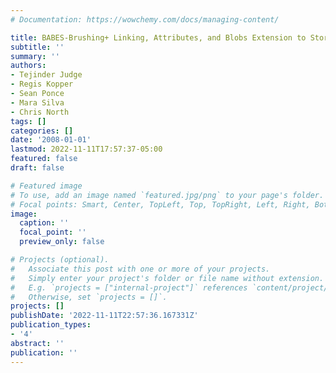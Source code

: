 ```yaml
---
# Documentation: https://wowchemy.com/docs/managing-content/

title: BABES-Brushing+ Linking, Attributes, and Blobs Extension to Storyboard
subtitle: ''
summary: ''
authors:
- Tejinder Judge
- Regis Kopper
- Sean Ponce
- Mara Silva
- Chris North
tags: []
categories: []
date: '2008-01-01'
lastmod: 2022-11-11T17:57:37-05:00
featured: false
draft: false

# Featured image
# To use, add an image named `featured.jpg/png` to your page's folder.
# Focal points: Smart, Center, TopLeft, Top, TopRight, Left, Right, BottomLeft, Bottom, BottomRight.
image:
  caption: ''
  focal_point: ''
  preview_only: false

# Projects (optional).
#   Associate this post with one or more of your projects.
#   Simply enter your project's folder or file name without extension.
#   E.g. `projects = ["internal-project"]` references `content/project/deep-learning/index.md`.
#   Otherwise, set `projects = []`.
projects: []
publishDate: '2022-11-11T22:57:36.167331Z'
publication_types:
- '4'
abstract: ''
publication: ''
---
```

